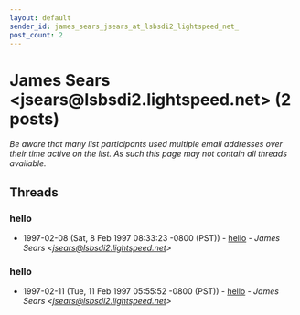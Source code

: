 ```yaml
---
layout: default
sender_id: james_sears_jsears_at_lsbsdi2_lightspeed_net_
post_count: 2
---
```


# James Sears <jsears<span>@</span>lsbsdi2.lightspeed.net> (2 posts)

_Be aware that many list participants used multiple email addresses over their time active on the list. As such this page may not contain all threads available._

## Threads

### hello
+ 1997-02-08 (Sat, 8 Feb 1997 08:33:23 -0800 (PST)) - [hello](/archive/1997/02/84568a1f8bf711dd205f32e20aa467b84cc74ab6bf938ae07608dd6c051cd609) - _James Sears \<jsears@lsbsdi2.lightspeed.net\>_

### hello
+ 1997-02-11 (Tue, 11 Feb 1997 05:55:52 -0800 (PST)) - [hello](/archive/1997/02/49310e0793faae42c42f4774c726ddcc242a171befd81f47e093881c0d301f11) - _James Sears \<jsears@lsbsdi2.lightspeed.net\>_

